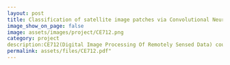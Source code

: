 ```yaml
---
layout: post
title: Classification of satellite image patches via Convolutional Neural Networks using Transfer learning
image_show_on_page: false
image: assets/images/project/CE712.png
category: project
description:CE712(Digital Image Processing Of Remotely Sensed Data) course project
permalink: assets/files/CE712.pdf"
---
```

